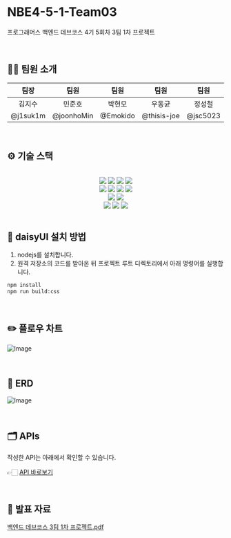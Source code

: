 # NBE4-5-1-Team03
프로그래머스 백엔드 데브코스 4기 5회차 3팀 1차 프로젝트

<br />

## 🧑‍💻 팀원 소개
|팀장|팀원|팀원|팀원|팀원|
|:---:|:---:|:---:|:---:|:---:|
|김지수|민준호|박현모|우동균|정성철|
|@j1suk1m|@joonhoMin|@Emokido|@thisis-joe|@jsc5023|

<br />

## ⚙ 기술 스택
<br>
<div align=center>
  <img src="https://img.shields.io/badge/html-E34F26?style=for-the-badge&logo=html5&logoColor=white">
  <img src="https://img.shields.io/badge/tailwindcss-06B6D4?style=for-the-badge&logo=tailwindcss&logoColor=white">
  <img src="https://img.shields.io/badge/javascript-F7DF1E?style=for-the-badge&logo=javascript&logoColor=white">
  <img src="https://img.shields.io/badge/thymeleaf-005F0F?style=for-the-badge&logo=thymeleaf&logoColor=white">
  <br>
  <img src="https://img.shields.io/badge/java-007396?style=for-the-badge&logo=java&logoColor=white">
  <img src="https://img.shields.io/badge/springboot-007396?style=for-the-badge&logo=springboot&logoColor=white">
  <img src="https://img.shields.io/badge/spring data JPA-6DB33F?style=for-the-badge&logo=java&logoColor=white">
  <img src="https://img.shields.io/badge/H2 Database-6DB33F?style=for-the-badge&logo=java&logoColor=white">
  <br>
  <img src="https://img.shields.io/badge/gradle-02303A?style=for-the-badge&logo=gradle&logoColor=white">
  <img src="https://img.shields.io/badge/JUnit-25A162?style=for-the-badge&logo=junit5&logoColor=white">
  <br>
  <img src="https://img.shields.io/badge/notion-000000?style=for-the-badge&logo=notion&logoColor=white">
  <img src="https://img.shields.io/badge/figma-F24E1E?style=for-the-badge&logo=figma&logoColor=white">
  <img src="https://img.shields.io/badge/github-181717?style=for-the-badge&logo=github&logoColor=white">
</div>

<br />

## 🎨 daisyUI 설치 방법
1. nodejs를 설치합니다.
2. 원격 저장소의 코드를 받아온 뒤 프로젝트 루트 디렉토리에서 아래 명령어를 실행합니다.
```bash
npm install  
npm run build:css
```

<br />

## ✏️ 플로우 차트
![Image](https://github.com/user-attachments/assets/c0f7056f-2cd5-43c0-bd87-70e0a7936b84)

<br />

## 🏢 ERD
![Image](https://github.com/user-attachments/assets/41d1fee5-a687-4f29-865d-f85dd2b23f94)

<br />

## 🗂️ APIs
작성한 API는 아래에서 확인할 수 있습니다.

👉🏻 [API 바로보기](/APIs.md)

<br />

## 📢 발표 자료
[백엔드 데브코스 3팀 1차 프로젝트.pdf](https://github.com/user-attachments/files/18960132/3.1.pdf)
